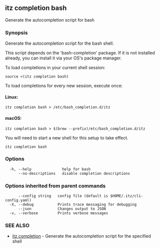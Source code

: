 ## itz completion bash

Generate the autocompletion script for bash

### Synopsis

Generate the autocompletion script for the bash shell.

This script depends on the 'bash-completion' package.
If it is not installed already, you can install it via your OS's package manager.

To load completions in your current shell session:

	source <(itz completion bash)

To load completions for every new session, execute once:

#### Linux:

	itz completion bash > /etc/bash_completion.d/itz

#### macOS:

	itz completion bash > $(brew --prefix)/etc/bash_completion.d/itz

You will need to start a new shell for this setup to take effect.


```
itz completion bash
```

### Options

```
  -h, --help              help for bash
      --no-descriptions   disable completion descriptions
```

### Options inherited from parent commands

```
      --config string   config file (default is $HOME/.itz/cli-config.yaml)
  -X, --debug           Prints trace messaging for debugging
      --json            Changes output to JSON
  -v, --verbose         Prints verbose messages
```

### SEE ALSO

* [itz completion](itz_completion.md)	 - Generate the autocompletion script for the specified shell

